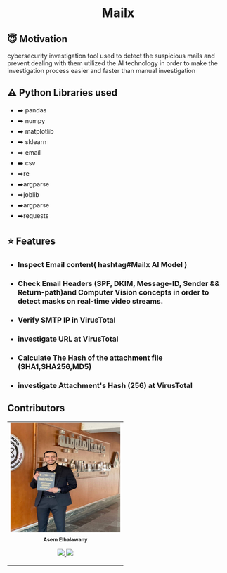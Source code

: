 <h1 align="center">Mailx</h1>

## :innocent: Motivation
cybersecurity investigation tool used to detect the suspicious mails and prevent dealing with them utilized the AI technology
in order to make the investigation process easier and faster than manual investigation


## :warning: Python Libraries used
- ➡️ pandas      
- ➡️ numpy        
- ➡️ matplotlib    
- ➡️ sklearn       
- ➡️ email       
- ➡️ csv
- ➡️re
- ➡️argparse 
- ➡️joblib
- ➡️argparse
- ➡️requests
               

## :star: Features
 - ### Inspect Email content( hashtag#Mailx AI Model )
      
 - ### Check Email Headers (SPF, DKIM, Message-ID, Sender && Return-path)and Computer Vision concepts in order to detect masks on real-time video streams.
 
 - ### Verify SMTP IP in VirusTotal

 - ### investigate URL at VirusTotal

 - ### Calculate The Hash of the attachment file (SHA1,SHA256,MD5)
      
 - ### investigate Attachment's Hash (256) at VirusTotal


## Contributors
<table>
  <tr>
    <td align="center"><img src="https://github.com/Easaam7/Secure-Cyber-Data-Utilized-AI/blob/main/img/asem.jpg" width="250px;" height="250px;" alt=""/><br/><sub><b>Asem Elhalawany</b></sub></a><br/><p align="center">
      <p align="center">
        <a href="www.linkedin.com/in/assem-elhalwany-6a0383313" alt="Linkedin">
          <img src="http://www.iconninja.com/files/863/607/751/network-linkedin-social-connection-circular-circle-media-icon.svg" width = "30">
        </a>
        <a href="https://github.com/Easaam7" alt="Github">
          <img src="http://www.iconninja.com/files/241/825/211/round-collaboration-social-github-code-circle-network-icon.svg" width = "30">
        </a>
      </p>
    </td>
  </tr>
</table>


